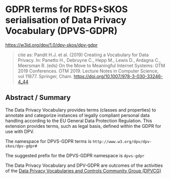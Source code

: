 # GDPR terms for RDFS+SKOS serialisation of Data Privacy Vocabulary (DPVS-GDPR)

<https://w3id.org/dpv/1.0/dpv-skos/dpv-gdpr>

>  cite as: Pandit H.J. et al. (2019) Creating a Vocabulary for Data Privacy. In:  Panetto H., Debruyne C., Hepp M., Lewis D., Ardagna C., Meersman R.  (eds) On the Move to Meaningful Internet Systems: OTM 2019 Conferences.  OTM 2019. Lecture Notes in Computer Science, vol 11877. Springer, Cham.  <https://doi.org/10.1007/978-3-030-33246-4_44>

## Abstract / Summary

The Data Privacy Vocabulary provides terms (classes and properties) to annotate and categorize instances of legally compliant personal data handling according to the EU General Data Protection Regulation. This extension provides terms, such as legal basis, defined within the GDPR for use with DPV. 

The namespace for DPVS-GDPR terms is `http://www.w3.org/dpv/dpv-skos/dpv-gdpr#`

The suggested prefix for the DPVS-GDPR namespace is `dpvs-gdpr`

The Data Privacy Vocabulary and DPV-GDPR are outcomes of the activities of the [Data Privacy Vocabularies and Controls Community Group (DPVCG)](https://www.w3.org/community/dpvcg/) 

